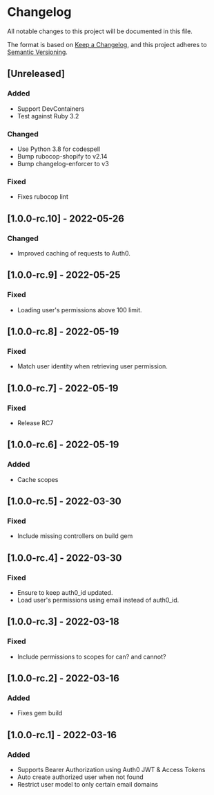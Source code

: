 # Changelog

All notable changes to this project will be documented in this file.

The format is based on [Keep a Changelog](https://keepachangelog.com/en/1.0.0/),
and this project adheres to [Semantic Versioning](https://semver.org/spec/v2.0.0.html).

## [Unreleased]
### Added
- Support DevContainers
- Test against Ruby 3.2
### Changed
- Use Python 3.8 for codespell
- Bump rubocop-shopify to v2.14
- Bump changelog-enforcer to v3
### Fixed
- Fixes rubocop lint

## [1.0.0-rc.10] - 2022-05-26
### Changed
- Improved caching of requests to Auth0.

## [1.0.0-rc.9] - 2022-05-25
### Fixed
- Loading user's permissions above 100 limit.

## [1.0.0-rc.8] - 2022-05-19
### Fixed
- Match user identity when retrieving user permission.

## [1.0.0-rc.7] - 2022-05-19
### Fixed
- Release RC7

## [1.0.0-rc.6] - 2022-05-19
### Added
- Cache scopes

## [1.0.0-rc.5] - 2022-03-30
### Fixed
- Include missing controllers on build gem

## [1.0.0-rc.4] - 2022-03-30
### Fixed
- Ensure to keep auth0_id updated.
- Load user's permissions using email instead of auth0_id.

## [1.0.0-rc.3] - 2022-03-18
### Fixed
- Include permissions to scopes for can? and cannot?

## [1.0.0-rc.2] - 2022-03-16
### Added
- Fixes gem build

## [1.0.0-rc.1] - 2022-03-16
### Added
- Supports Bearer Authorization using Auth0 JWT & Access Tokens
- Auto create authorized user when not found
- Restrict user model to only certain email domains 

